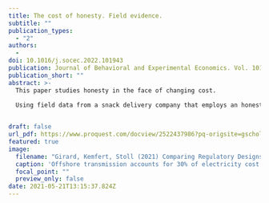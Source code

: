```yaml
---
title: The cost of honesty. Field evidence.
subtitle: ""
publication_types:
  - "2"
authors:
  - 
doi: 10.1016/j.socec.2022.101943
publication: Journal of Behavioral and Experimental Economics. Vol. 101, Dezember 2022.
publication_short: ""
abstract: >-
  This paper studies honesty in the face of changing cost. 

  Using field data from a snack delivery company that employs an honesty payment system, the paper presents an event-study to analyze how price increases affect pay rates.

 
draft: false
url_pdf: https://www.proquest.com/docview/2522437986?pq-origsite=gscholar&fromopenview=true
featured: true
image:
  filename: "Girard, Kemfert, Stoll (2021) Comparing Regulatory Designs for the Transmission of Offshore Wind Energy.pdf"
  caption: 'Offshore transmission accounts for 30% of electricity cost from offshore wind farms.'
  focal_point: ""
  preview_only: false
date: 2021-05-21T13:15:37.824Z
---
```


